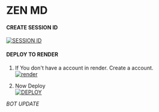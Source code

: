 # ZEN MD

#### CREATE SESSION ID

<a href='https://prolynx-3av4.onrender.com/' target="_blank"><img alt='SESSION ID' src='https://img.shields.io/badge/Session_id-100000?style=for-the-badge&logo=scan&logocyan=cyan&labelColor=cyan&color=cyan'/></a>

#### DEPLOY TO RENDER 

1. If You don't have a account in render. Create a account.
    <br>
<a href='https://render.com' target="_blank"><img alt='render' src='https://img.shields.io/badge/-Create-black?style=for-the-badge&logo=render&logoColor=white'/></a>



2. Now Deploy
    <br>
<a href='https://nextro-web.vercel.app/deploy' target="_blank"><img alt='DEPLOY' src='https://img.shields.io/badge/-DEPLOY-black?style=for-the-badge&logo=render&logoColor=white'/></a>


_BOT UPDATE_


